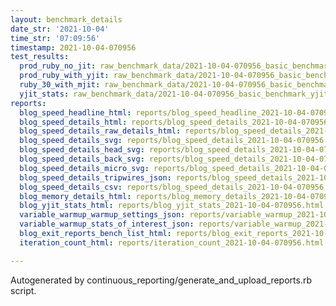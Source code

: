 ```yaml
---
layout: benchmark_details
date_str: '2021-10-04'
time_str: '07:09:56'
timestamp: 2021-10-04-070956
test_results:
  prod_ruby_no_jit: raw_benchmark_data/2021-10-04-070956_basic_benchmark_prod_ruby_no_jit.json
  prod_ruby_with_yjit: raw_benchmark_data/2021-10-04-070956_basic_benchmark_prod_ruby_with_yjit.json
  ruby_30_with_mjit: raw_benchmark_data/2021-10-04-070956_basic_benchmark_ruby_30_with_mjit.json
  yjit_stats: raw_benchmark_data/2021-10-04-070956_basic_benchmark_yjit_stats.json
reports:
  blog_speed_headline_html: reports/blog_speed_headline_2021-10-04-070956.html
  blog_speed_details_html: reports/blog_speed_details_2021-10-04-070956.html
  blog_speed_details_raw_details_html: reports/blog_speed_details_2021-10-04-070956.raw_details.html
  blog_speed_details_svg: reports/blog_speed_details_2021-10-04-070956.svg
  blog_speed_details_head_svg: reports/blog_speed_details_2021-10-04-070956.head.svg
  blog_speed_details_back_svg: reports/blog_speed_details_2021-10-04-070956.back.svg
  blog_speed_details_micro_svg: reports/blog_speed_details_2021-10-04-070956.micro.svg
  blog_speed_details_tripwires_json: reports/blog_speed_details_2021-10-04-070956.tripwires.json
  blog_speed_details_csv: reports/blog_speed_details_2021-10-04-070956.csv
  blog_memory_details_html: reports/blog_memory_details_2021-10-04-070956.html
  blog_yjit_stats_html: reports/blog_yjit_stats_2021-10-04-070956.html
  variable_warmup_warmup_settings_json: reports/variable_warmup_2021-10-04-070956.warmup_settings.json
  variable_warmup_stats_of_interest_json: reports/variable_warmup_2021-10-04-070956.stats_of_interest.json
  blog_exit_reports_bench_list_html: reports/blog_exit_reports_2021-10-04-070956.bench_list.html
  iteration_count_html: reports/iteration_count_2021-10-04-070956.html

---
```

Autogenerated by continuous_reporting/generate_and_upload_reports.rb script.
